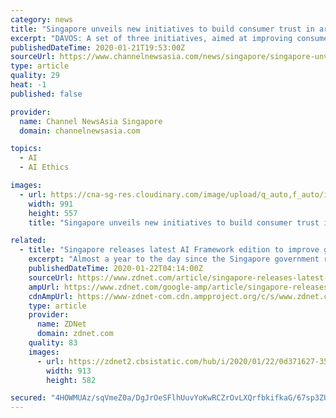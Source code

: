 ```yaml
---
category: news
title: "Singapore unveils new initiatives to build consumer trust in artificial intelligence at WEF"
excerpt: "DAVOS: A set of three initiatives, aimed at improving consumer trust on the use and governance of artificial intelligence (AI), were announced by Singapore at the World Economic Forum (WEF) annual meeting on Tuesday (Jan 21). They are an Implementation and Self-Assessment Guide for Organisations (ISAGO), a compendium of use cases and a ..."
publishedDateTime: 2020-01-21T19:53:00Z
sourceUrl: https://www.channelnewsasia.com/news/singapore/singapore-unveils-new-initiatives-to-build-consumer-trust-in-12297508
type: article
quality: 29
heat: -1
published: false

provider:
  name: Channel NewsAsia Singapore
  domain: channelnewsasia.com

topics:
  - AI
  - AI Ethics

images:
  - url: https://cna-sg-res.cloudinary.com/image/upload/q_auto,f_auto/image/12297974/16x9/991/557/4fd24a3fa3f7c9c634809ce55e60b357/Ev/s-iswaran-in-davos-2020.jpg
    width: 991
    height: 557
    title: "Singapore unveils new initiatives to build consumer trust in artificial intelligence at WEF"

related:
  - title: "Singapore releases latest AI Framework edition to improve governance and trust"
    excerpt: "Almost a year to the day since the Singapore government released its first edition of the Model AI Governance Framework, a second edition has been announced at the 2020 World Economic Forum (WEF), aimed at improving consumer trust on the use and governance of artificial intelligence (AI). The updated version [PDF] of the Model AI Governance ..."
    publishedDateTime: 2020-01-22T04:14:00Z
    sourceUrl: https://www.zdnet.com/article/singapore-releases-latest-ai-framework-edition-to-improve-governance-and-trust/
    ampUrl: https://www.zdnet.com/google-amp/article/singapore-releases-latest-ai-framework-edition-to-improve-governance-and-trust/
    cdnAmpUrl: https://www-zdnet-com.cdn.ampproject.org/c/s/www.zdnet.com/google-amp/article/singapore-releases-latest-ai-framework-edition-to-improve-governance-and-trust/
    type: article
    provider:
      name: ZDNet
      domain: zdnet.com
    quality: 83
    images:
      - url: https://zdnet2.cbsistatic.com/hub/i/2020/01/22/0d371627-35ec-44a9-83fe-7238305ce185/singapore-model-ai-governance-framework-second-edition-compendium-of-use-cases-pdf1.png
        width: 913
        height: 582

secured: "4HOWMUAz/sqVmeZ0a/DgJrOeSFlhUuvYoKwRCZrOvLXQrfbkifkaG/67sp3ZUgo9OIJbwCCVdixntzuAvW6mL/Z9XVDnZW48le2UDtZCEoPXO5HuWDnPZ4ecshRsTtHmtixPiHPEMzo+j7CgrW/eYpRIKRfn/A7uXvFu0Iz4s5NokHElO4emwJ6HU8Ds5ZOsejMDx4UnQ26d4VbDO2fbz7iGuamzDscb7As9a9AY4b2ZfGE8TPz3CPqJycL/SeAsFvO3PhQhjiFGVShvcl/0tJMbr8QY5iG2ruxL0UhKF4V162xYMGn2OQIFdv1Ra2uRwF0yfkXIigbPbXmd/GWQgRDYo+VdPyMFkfgaGA9osoQsCHSQVsWrddwLMO1HgYX23SrAHCqO9+S3p1yrXTj3aYORYVsTaFpYuPmcbE8TaGEf01IEA8//hg3tGWVwubbr0e8skiJGqsWi8AfH5ke9WA==;buq6BzXg1iETGP/JI3HCkg=="
---
```


